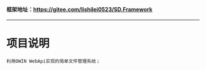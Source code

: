 

#### 框架地址：https://gitee.com/lishilei0523/SD.Framework

-----------------------------------

# 项目说明

    利用OWIN WebApi实现的简单文件管理系统；